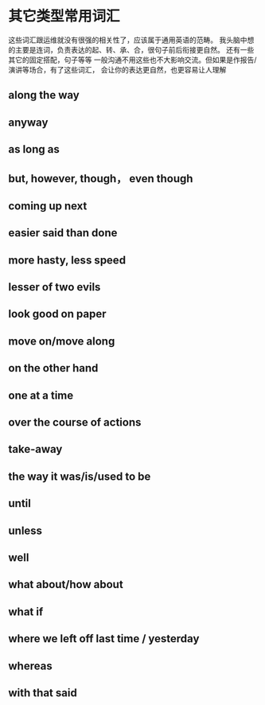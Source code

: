 # 其它类型常用词汇

这些词汇跟运维就没有很强的相关性了，应该属于通用英语的范畴。
我头脑中想的主要是连词，负责表达的起、转、承、合，很句子前后衔接更自然。
还有一些其它的固定搭配，句子等等
一般沟通不用这些也不大影响交流。但如果是作报告/演讲等场合，有了这些词汇，
会让你的表达更自然，也更容易让人理解

## along the way

## anyway

## as long as

## but, however, though， even though

## coming up next

## easier said than done

## more hasty, less speed

## lesser of two evils

## look good on paper

## move on/move along

## on the other hand

## one at a time

## over the course of actions

## take-away

## the way it was/is/used to be

## until

## unless

## well

## what about/how about

## what if

## where we left off last time / yesterday

## whereas

## with that said